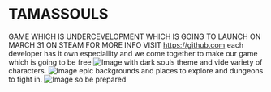 # TAMASSOULS
GAME WHICH IS UNDERCEVELOPMENT WHICH IS GOING TO LAUNCH ON MARCH 31 ON STEAM 
FOR MORE INFO VISIT https://github.com
each developer has it own especiallity and we come together to make our game which is going to be free 
![Image](https://github.com/user-attachments/assets/20d84c5e-b4cb-4115-815c-e180758f642a)
                  with dark souls theme and vide variety of characters.
![Image](https://github.com/user-attachments/assets/d3eae86c-0d7d-456a-8378-42b8046a52ed)
                  epic backgrounds and places to explore and dungeons to fight in.
![Image](https://github.com/user-attachments/assets/3ccf0a50-8fff-46f7-9f67-4e91c99c08cf)
                  so be prepared
